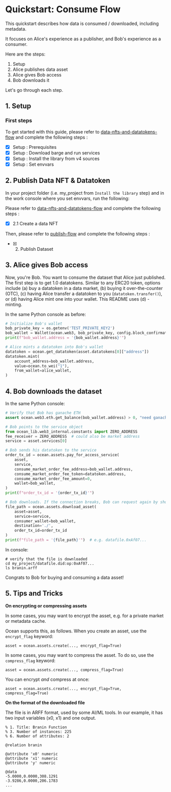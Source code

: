 <!--
Copyright 2022 Ocean Protocol Foundation
SPDX-License-Identifier: Apache-2.0
-->

# Quickstart: Consume Flow

This quickstart describes how data is consumed / downloaded, including metadata.

It focuses on Alice's experience as a publisher, and Bob's experience as a consumer.

Here are the steps:

1.  Setup
2.  Alice publishes data asset
3.  Alice gives Bob access
4.  Bob downloads it

Let's go through each step.

## 1. Setup

### First steps

To get started with this guide, please refer to [data-nfts-and-datatokens-flow](data-nfts-and-datatokens-flow.md) and complete the following steps :
- [x] Setup : Prerequisites
- [x] Setup : Download barge and run services
- [x] Setup : Install the library from v4 sources
- [x] Setup : Set envvars

## 2. Publish Data NFT & Datatoken

In your project folder (i.e. my_project from `Install the library` step) and in the work console where you set envvars, run the following:

Please refer to [data-nfts-and-datatokens-flow](data-nfts-and-datatokens-flow.md) and complete the following steps :
- [x] 2.1 Create a data NFT

Then, please refer to [publish-flow](publish-flow.md) and complete the following steps :
- [x] 2. Publish Dataset

## 3. Alice gives Bob access

Now, you're Bob. You want to consume the dataset that Alice just published. The first step is to get 1.0 datatokens. Similar to any ERC20 token, options include (a) buy a datatoken in a data market, (b) buying it over-the-counter (OTC), (c) having Alice transfer a datatoken to you (`datatoken.transfer()`), or (d) having Alice mint one into your wallet. This README uses (d) - minting.

In the same Python console as before:

```python
# Initialize Bob's wallet
bob_private_key = os.getenv('TEST_PRIVATE_KEY2')
bob_wallet = Wallet(ocean.web3, bob_private_key, config.block_confirmations, config.transaction_timeout)
print(f"bob_wallet.address = '{bob_wallet.address}'")

# Alice mints a datatoken into Bob's wallet
datatoken = ocean.get_datatoken(asset.datatokens[0]["address"])
datatoken.mint(
    account_address=bob_wallet.address,
    value=ocean.to_wei("1"),
    from_wallet=alice_wallet,
)
```

## 4. Bob downloads the dataset

In the same Python console:

```python
# Verify that Bob has ganache ETH
assert ocean.web3.eth.get_balance(bob_wallet.address) > 0, "need ganache ETH"

# Bob points to the service object
from ocean_lib.web3_internal.constants import ZERO_ADDRESS
fee_receiver = ZERO_ADDRESS  # could also be market address
service = asset.services[0]

# Bob sends his datatoken to the service
order_tx_id = ocean.assets.pay_for_access_service(
    asset,
    service,
    consume_market_order_fee_address=bob_wallet.address,
    consume_market_order_fee_token=datatoken.address,
    consume_market_order_fee_amount=0,
    wallet=bob_wallet,
)
print(f"order_tx_id = '{order_tx_id}'")

# Bob downloads. If the connection breaks, Bob can request again by showing order_tx_id.
file_path = ocean.assets.download_asset(
    asset=asset,
    service=service,
    consumer_wallet=bob_wallet,
    destination='./',
    order_tx_id=order_tx_id
)
print(f"file_path = '{file_path}'")  # e.g. datafile.0xAf07...
```

In console:

```console
# verify that the file is downloaded
cd my_project/datafile.did:op:0xAf07...
ls branin.arff
```

Congrats to Bob for buying and consuming a data asset!

## 5. Tips and Tricks

**On encrypting or compressing assets**

In some cases, you may want to encrypt the asset, e.g. for a private market or metadata cache.

Ocean supports this, as follows. When you create an asset, use the `encrypt_flag` keyword:

`asset = ocean.assets.create(..., encrypt_flag=True)`

In some cases, you may want to compress the asset. To do so, use the `compress_flag` keyword:

`asset = ocean.assets.create(..., compress_flag=True)`


You can encrypt _and_ compress at once:

`asset = ocean.assets.create(..., encrypt_flag=True, compress_flag=True)`

**On the format of the downloaded file**

The file is in ARFF format, used by some AI/ML tools. In our example, it has two input variables (x0, x1) and one output.

```console
% 1. Title: Branin Function
% 3. Number of instances: 225
% 6. Number of attributes: 2

@relation branin

@attribute 'x0' numeric
@attribute 'x1' numeric
@attribute 'y' numeric

@data
-5.0000,0.0000,308.1291
-3.9286,0.0000,206.1783
...
```

